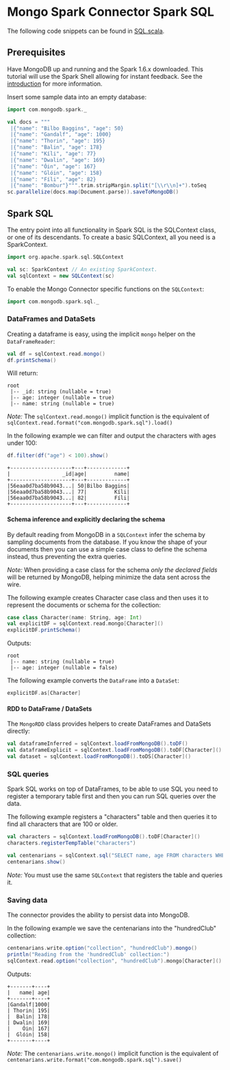# Mongo Spark Connector Spark SQL

The following code snippets can be found in [SQL.scala](../examples/src/test/scala/tour/SQL.scala).

## Prerequisites

Have MongoDB up and running and the Spark 1.6.x downloaded. This tutorial will use the Spark Shell allowing for instant feedback.
See the [introduction](0-introduction.md) for more information.

Insert some sample data into an empty database:

```scala
import com.mongodb.spark._

val docs = """
 |{"name": "Bilbo Baggins", "age": 50}
 |{"name": "Gandalf", "age": 1000}
 |{"name": "Thorin", "age": 195}
 |{"name": "Balin", "age": 178}
 |{"name": "Kíli", "age": 77}
 |{"name": "Dwalin", "age": 169}
 |{"name": "Óin", "age": 167}
 |{"name": "Glóin", "age": 158}
 |{"name": "Fíli", "age": 82}
 |{"name": "Bombur"}""".trim.stripMargin.split("[\\r\\n]+").toSeq
sc.parallelize(docs.map(Document.parse)).saveToMongoDB()
```

## Spark SQL

The entry point into all functionality in Spark SQL is the SQLContext class, or one of its descendants. 
To create a basic SQLContext, all you need is a SparkContext.

```scala
import org.apache.spark.sql.SQLContext

val sc: SparkContext // An existing SparkContext.
val sqlContext = new SQLContext(sc)
```

To enable the Mongo Connector specific functions on the `SQLContext`:

```scala
import com.mongodb.spark.sql._
```

### DataFrames and DataSets

Creating a dataframe is easy, using the implicit `mongo` helper on the `DataFrameReader`:

```scala
val df = sqlContext.read.mongo()
df.printSchema()
```

Will return:

```
root
 |-- _id: string (nullable = true)
 |-- age: integer (nullable = true)
 |-- name: string (nullable = true)
```

*Note:* The `sqlContext.read.mongo()` implicit function is the equivalent of `sqlContext.read.format("com.mongodb.spark.sql").load()`

In the following example we can filter and output the characters with ages under 100:

```scala
df.filter(df("age") < 100).show()
```

```
+--------------------+---+-------------+
|                 _id|age|         name|
+--------------------+---+-------------+
|56eaa0d7ba58b9043...| 50|Bilbo Baggins|
|56eaa0d7ba58b9043...| 77|         Kíli|
|56eaa0d7ba58b9043...| 82|         Fíli|
+--------------------+---+-------------+
```

#### Schema inference and explicitly declaring the schema

By default reading from MongoDB in a `SQLContext` infer the schema by sampling documents from the database. 
If you know the shape of your documents then you can use a simple case class to define the schema instead, thus preventing the extra queries.

*Note:* When providing a case class for the schema *only the declared fields* will be returned by MongoDB, helping minimize the data sent across the wire.

The following example creates Character case class and then uses it to represent the documents or schema for the collection:

```scala
case class Character(name: String, age: Int)
val explicitDF = sqlContext.read.mongo[Character]()
explicitDF.printSchema()
```

Outputs:
```
root
 |-- name: string (nullable = true)
 |-- age: integer (nullable = false)

```

The following example converts the `DataFrame` into a `DataSet`:

```scala
explicitDF.as[Character]
```

#### RDD to DataFrame / DataSets

The `MongoRDD` class provides helpers to create DataFrames and DataSets directly:

```scala
val dataframeInferred = sqlContext.loadFromMongoDB().toDF()
val dataframeExplicit = sqlContext.loadFromMongoDB().toDF[Character]()
val dataset = sqlContext.loadFromMongoDB().toDS[Character]()
```

### SQL queries

Spark SQL works on top of DataFrames, to be able to use SQL you need to register a temporary table first and then you can run SQL queries
over the data.

The following example registers a "characters" table and then queries it to find all characters that are 100 or older.

```scala
val characters = sqlContext.loadFromMongoDB().toDF[Character]()
characters.registerTempTable("characters")

val centenarians = sqlContext.sql("SELECT name, age FROM characters WHERE age >= 100")
centenarians.show()
```

*Note:* You must use the same `SQLContext` that registers the table and queries it. 

### Saving data

The connector provides the ability to persist data into MongoDB.

In the following example we save the centenarians into the "hundredClub" collection:

```scala
centenarians.write.option("collection", "hundredClub").mongo()
println("Reading from the 'hundredClub' collection:")
sqlContext.read.option("collection", "hundredClub").mongo[Character]().show()
```

Outputs:

```
+-------+----+
|   name| age|
+-------+----+
|Gandalf|1000|
| Thorin| 195|
|  Balin| 178|
| Dwalin| 169|
|    Óin| 167|
|  Glóin| 158|
+-------+----+
```


*Note:* The `centenarians.write.mongo()` implicit function is the equivalent of `centenarians.write.format("com.mongodb.spark.sql").save()`
